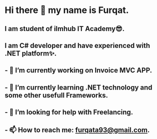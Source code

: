 # Hi there 👋 my name is Furqat. 
## I am student of ilmhub IT Academy😎. 
## I am C# developer and have experienced with .NET platform✨.
## - 🔭 I’m currently working on Invoice MVC  APP.
## - 🌱 I’m currently learning .NET technology and some other usefull Frameworks.
## - 🤔 I’m looking for help with Freelancing.
## - 📫 How to reach me: furqata93@gmail.com.

